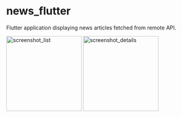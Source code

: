 # news_flutter

Flutter application displaying news articles fetched from remote API.

<p float="left">
<img width="200" alt="screenshot_list" src="https://user-images.githubusercontent.com/6339642/147886108-11a4e458-8f8f-4890-af5d-fdd862acf75d.png">
<img width="200" alt="screenshot_details" src="https://user-images.githubusercontent.com/6339642/147886112-6a493d81-ec1e-4b90-be99-2f3993f8b081.png">
</p>
